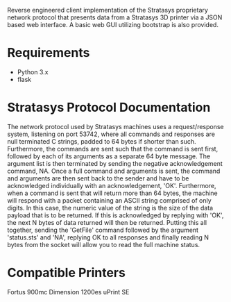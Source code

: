 Reverse engineered client implementation of the Stratasys proprietary network protocol that presents data from a Stratasys 3D printer via a JSON based web interface. A basic web GUI utilizing bootstrap is also provided.

# Requirements
 * Python 3.x
 * flask

# Stratasys Protocol Documentation
The network protocol used by Stratasys machines uses a request/response system, listening on port 53742, where all commands and responses are null terminated C strings, padded to 64 bytes if shorter than such. Furthermore, the commands are sent such that the command is sent first, followed by each of its arguments as a separate 64 byte message. The argument list is then terminated by sending the negative acknowledgement command, NA. Once a full command and arguments is sent, the command and arguments are then sent back to the sender and have to be acknowledged individually with an acknowledgement, 'OK'. Furthermore, when a command is sent that will return more than 64 bytes, the machine will respond with a packet containing an ASCII string comprised of only digits. In this case, the numeric value of the string is the size of the data payload that is to be returned. If this is acknowledged by replying with 'OK', the next N bytes of data returned will then be returned. Putting this all together, sending the 'GetFile' command followed by the argument 'status.sts' and 'NA', replying OK to all responses and finally reading N bytes from the socket will allow you to read the full machine status.

# Compatible Printers
Fortus 900mc
Dimension 1200es
uPrint SE